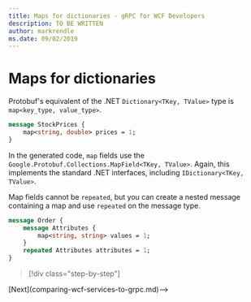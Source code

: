 ```yaml
---
title: Maps for dictionaries - gRPC for WCF Developers
description: TO BE WRITTEN
author: markrendle
ms.date: 09/02/2019
---
```


# Maps for dictionaries

Protobuf's equivalent of the .NET `Dictionary<TKey, TValue>` type is `map<key_type, value_type>`.

```protobuf
message StockPrices {
    map<string, double> prices = 1;
}
```

In the generated code, `map` fields use the `Google.Protobuf.Collections.MapField<TKey, TValue>`. Again, this implements the standard .NET interfaces, including `IDictionary<TKey, TValue>`.

Map fields cannot be `repeated`, but you can create a nested message containing a map and use `repeated` on the message type.

```protobuf
message Order {
    message Attributes {
        map<string, string> values = 1;
    }
    repeated Attributes attributes = 1;
}
```

>[!div class="step-by-step"]
<!-->[Next](comparing-wcf-services-to-grpc.md)-->
